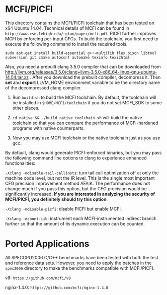 MCFI/PICFI
====

This directory contains the MCFI/PICFI toolchain that has been tested on x64 Ubuntu 14.04. Technical details of MCFI can be found in ```http://www.cse.lehigh.edu/~gtan/paper/mcfi.pdf```. PICFI further improves MCFI by enforcing per-input CFGs. To build the toolchain, you first need to execute the following command to install the required tools.

  ```sudo apt-get install build-essential g++-multilib flex bison libtool subversion git cmake autoconf automake texinfo texi2html```

Also, you need a prebuilt clang 3.5.0 compiler that can be downloaded from http://llvm.org/releases/3.5.0/clang+llvm-3.5.0-x86_64-linux-gnu-ubuntu-14.04.tar.xz . After you download the prebuilt compiler, decompress it. Then **set** and **export** LLVM_HOME environment variable to be the directory name of the decompressed clang compiler.

1. Run ```build.sh``` to build the MCFI toolchain. By default, the toolchain will be installed in ```$HOME/MCFI/toolchain``` if you do not set MCFI_SDK to some other places.

2. ```cd native && ./build_native_toolchain.sh``` will build the native toolchain so that you can compare the performance of MCFI-hardened programs with native counterparts.

3. Now you may use MCFI toolchain or the native toolchain just as you use gcc.

By default, clang would generate PICFI-enforced binaries, but you may pass the following command line options to clang to experience enhanced functionalities:

```-Xclang -mdisable-tail-callinsts```: turn tail call optimization off at only the machine code level, but not the IR level. This is the single most important CFG precision improvement method AFAIK. The performance does not change much if you pass this option, but the CFG precision would be significantly increased. **If you are interested in analyzing the security of MCFI/PICFI, you definitely should try this option**.

```-Xclang -mdisable-picfi```: disable PICFI but enable MCFI.

```-Xclang -mcount-iib```: instrument each MCFI-instrumented indirect branch further so that the amount of its dynamic execution can be counted.

Ported Applications
==
All SPECCPU2006 C/C++ benchmarks have been tested with both the test and reference data sets. However, you need to apply the patches in the ```spec2006``` directory to make the benchmarks compatible with MCFI/PICFI.

v8: ```https://github.com/mcfi/v8```

nginx-1.4.0: ```https://github.com/mcfi/nginx-1.4.0```
